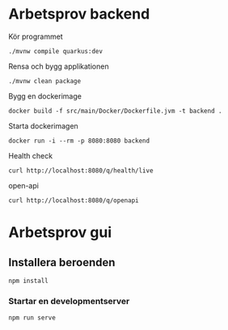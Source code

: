 # Arbetsprov backend


Kör programmet
```shell script
./mvnw compile quarkus:dev
```

Rensa och bygg applikationen

```shell script
./mvnw clean package
```

Bygg en dockerimage

```shell script
docker build -f src/main/Docker/Dockerfile.jvm -t backend .
```

Starta dockerimagen

```shell script
docker run -i --rm -p 8080:8080 backend
```


Health check
```shell script
curl http://localhost:8080/q/health/live
```


open-api
```shell script
curl http://localhost:8080/q/openapi
```


# Arbetsprov gui

## Installera beroenden
```
npm install
```

### Startar en developmentserver
```
npm run serve
```

